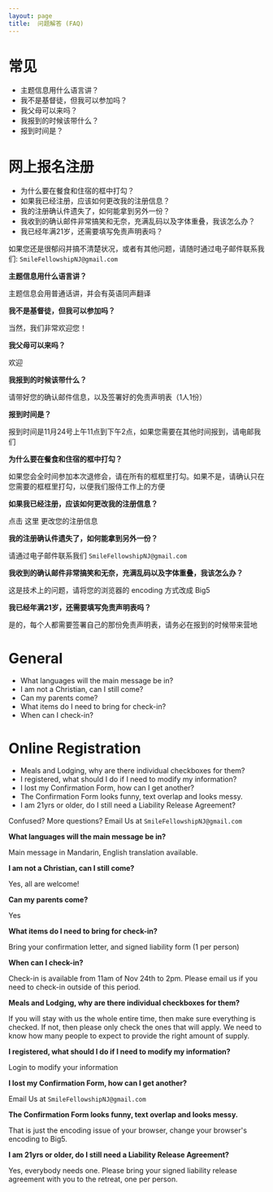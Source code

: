 ```yaml
---
layout: page
title:  问题解答 (FAQ)
---
```


# 常见
* 主题信息用什么语言讲？
* 我不是基督徒，但我可以参加吗？
* 我父母可以来吗？
* 我报到的时候该带什么？
* 报到时间是？

# 网上报名注册
* 为什么要在餐食和住宿的框中打勾？
* 如果我已经注册，应该如何更改我的注册信息？
* 我的注册确认件遗失了，如何能拿到另外一份？
* 我收到的确认邮件非常搞笑和无奈，充满乱码以及字体重叠，我该怎么办？
* 我已经年满21岁，还需要填写免责声明表吗？

如果您还是很郁闷并搞不清楚状况，或者有其他问题，请随时通过电子邮件联系我们:
`SmileFellowshipNJ@gmail.com`

__主题信息用什么语言讲？__

主题信息会用普通话讲，并会有英语同声翻译

__我不是基督徒，但我可以参加吗？__

当然，我们非常欢迎您！

__我父母可以来吗？__

欢迎

__我报到的时候该带什么？__

请带好您的确认邮件信息，以及签署好的免责声明表（1人1份）

__报到时间是？__

报到时间是11月24号上午11点到下午2点，如果您需要在其他时间报到，请电邮我们

__为什么要在餐食和住宿的框中打勾？__

如果您会全时间参加本次退修会，请在所有的框框里打勾。如果不是，请确认只在您需要的框框里打勾，以便我们服侍工作上的方便

__如果我已经注册，应该如何更改我的注册信息？__

点击 这里 更改您的注册信息

__我的注册确认件遗失了，如何能拿到另外一份？__

请通过电子邮件联系我们 `SmileFellowshipNJ@gmail.com`

__我收到的确认邮件非常搞笑和无奈，充满乱码以及字体重叠，我该怎么办？__

这是技术上的问题，请将您的浏览器的 encoding 方式改成 Big5

__我已经年满21岁，还需要填写免责声明表吗？__

是的，每个人都需要签署自己的那份免责声明表，请务必在报到的时候带来营地

# General
* What languages will the main message be in?
* I am not a Christian, can I still come?
* Can my parents come?
* What items do I need to bring for check-in?
* When can I check-in?

# Online Registration
* Meals and Lodging, why are there individual checkboxes for them?
* I registered, what should I do if I need to modify my information?
* I lost my Confirmation Form, how can I get another?
* The Confirmation Form looks funny, text overlap and looks messy.
* I am 21yrs or older, do I still need a Liability Release Agreement?

Confused? More questions? Email Us at `SmileFellowshipNJ@gmail.com`

__What languages will the main message be in?__

Main message in Mandarin, English translation available.

__I am not a Christian, can I still come?__

Yes, all are welcome!

__Can my parents come?__

Yes

__What items do I need to bring for check-in?__

Bring your confirmation letter, and signed liability form (1 per person)

__When can I check-in?__

Check-in is available from 11am of Nov 24th to 2pm. Please email us if you need to check-in outside of this period.

__Meals and Lodging, why are there individual checkboxes for them?__

If you will stay with us the whole entire time, then make sure everything is checked. If not, then please only check the ones that will apply. We need to know how many people to expect to provide the right amount of supply.

__I registered, what should I do if I need to modify my information?__

Login to modify your information

__I lost my Confirmation Form, how can I get another?__

Email Us at `SmileFellowshipNJ@gmail.com`

__The Confirmation Form looks funny, text overlap and looks messy.__

That is just the encoding issue of your browser, change your
browser's encoding to Big5.

__I am 21yrs or older, do I still need a Liability Release Agreement?__

Yes, everybody needs one. Please bring your signed liability release agreement with you to the retreat, one per person.
